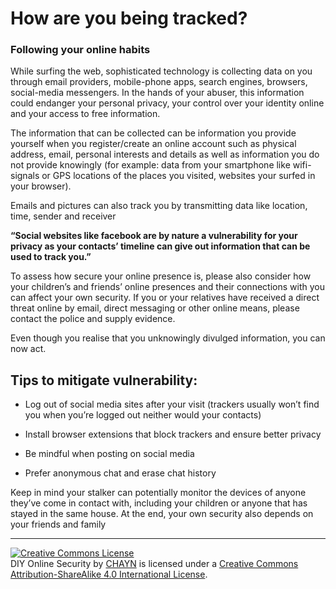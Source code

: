 # How are you being tracked?

### Following your online habits



While surfing the web, sophisticated technology is collecting data on you through email providers, mobile-phone apps, search engines, browsers, social-media messengers. In the hands of your abuser, this information could endanger your personal privacy, your control over your identity online and your access to free information.



The information that can be collected can be information you provide yourself when you register/create an online account such as physical address, email, personal interests and details as well as information you do not provide knowingly (for example: data from your smartphone like wifi-signals or GPS locations of the places you visited, websites your surfed in your browser).



Emails and pictures can also track you by transmitting data like location, time, sender and receiver



**“Social websites like facebook are by nature a vulnerability for your privacy as your contacts’ timeline can give out information that can be used to track you.”**



To assess how secure your online presence is, please also consider how your children’s and friends’ online presences and their connections with you can affect your own security. If you or your relatives have received a direct threat online by email, direct messaging or other online means, please contact the police and supply evidence.



Even though you realise that you unknowingly divulged information, you can now act.







## Tips to mitigate vulnerability:



- Log out of social media sites after your visit (trackers usually won’t find you when you’re logged out neither would your contacts)

- Install browser extensions that block trackers and ensure better privacy

- Be mindful when posting on social media

- Prefer anonymous chat and erase chat history





Keep in mind your stalker can potentially monitor the devices of anyone they’ve come in contact with, including your children or anyone that has stayed in the same house. At the end, your own security also depends on your friends and family





---
<a rel="license" href="http://creativecommons.org/licenses/by-sa/4.0/"><img alt="Creative Commons License" style="border-width:0" src="https://i.creativecommons.org/l/by-sa/4.0/88x31.png" /></a><br /><span xmlns:dct="http://purl.org/dc/terms/" property="dct:title">DIY Online Security</span> by <a xmlns:cc="http://creativecommons.org/ns#" href="http://chayn.co" property="cc:attributionName" rel="cc:attributionURL">CHAYN</a> is licensed under a <a rel="license" href="http://creativecommons.org/licenses/by-sa/4.0/">Creative Commons Attribution-ShareAlike 4.0 International License</a>.
